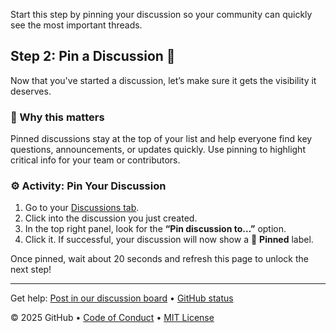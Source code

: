 

<!--
  <<< Author notes: Step 2 >>>
  Start this step by acknowledging the previous step.
  Define terms and link to docs.github.com.
-->

<!-- <<< Author notes: Step 2 >>> -->
Start this step by pinning your discussion so your community can quickly see the most important threads.

## Step 2: Pin a Discussion 📌

Now that you've started a discussion, let’s make sure it gets the visibility it deserves.

### 🤔 Why this matters

Pinned discussions stay at the top of your list and help everyone find key questions, announcements, or updates quickly. Use pinning to highlight critical info for your team or contributors.

### ⚙️ Activity: Pin Your Discussion

1. Go to your [Discussions tab](../../discussions).
2. Click into the discussion you just created.
3. In the top right panel, look for the **“Pin discussion to…”** option.
4. Click it. If successful, your discussion will now show a 📌 **Pinned** label.

Once pinned, wait about 20 seconds and refresh this page to unlock the next step!

<footer>

<!--
  <<< Author notes: Footer >>>
  Add a link to get support, GitHub status page, code of conduct, license link.
-->

---

Get help: [Post in our discussion board](https://github.com/orgs/skills/discussions/categories/review-pull-requests) &bull; [GitHub status](https://www.githubstatus.com/)

&copy; 2025 GitHub &bull; [Code of Conduct](https://www.contributor-covenant.org/version/2/1/code_of_conduct/code_of_conduct.md) &bull; [MIT License](https://gh.io/mit)

</footer>
